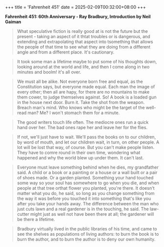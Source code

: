 +++
title = 'Fahrenheit 451'
date = 2025-02-09T00:32:00+08:00
+++

**Fahrenheit 451: 60th Anniversary - Ray Bradbury, Introduction by Neil Gaiman**

> What speculative fiction is really good at is not the future but the present - taking an aspect of it thtat troubles or is dangerous, and extending and extrapolating that aspect into tsomething that allows the people of that time to see what they are doing from a different angle and from a different place. It's cautionary.

> It took some man a lifetime maybe to put some of his thoughts down, looking around at the world and life, and then I come along in two minutes and boolm! it's all over.

> We must all be alike. Not everyone born free and equal, as the Constitution says, but everyone made equal. Each man the image of every other; then all are hapy, for there are no mountains to make them cower, to judge themselves against. So! A book is a loaded gun in the house next door. Burn it. Take the shot from the weapon. Breach man's mind. Who knows who might be the target of the well-read man? Me? I won't stomach them for a minute.

> The good writers touch life often. The mediocre ones run a quick hand over her. The bad ones rape her and leave her for the flies.

> If not, we'll just have to wait. We'll pass the books on to our children, by word of mouth, and let our children wait, in turn, on other people. A lot will be lost that way, of course. But you can't make people listen. They have to comre round in their own time, wondering what happened and why the world blew up under them. It can't last.

> Everyone must leave something behind when he dies, my grandfather said. A child or a book or a painting or a house or a wall built or a pair of shoes made. Or a garden planted. Something your hand touched some way so your soul has somewhere to go when you die, and when people at that tree orthat flower you planted, you're there. It doesn't matter what you do, he said, so long as you change something from the way it was before you touched it into something that's like you after you take your hands away. The difference between the man who just cuts lawn and a real gardener is in the touching, he said. The law-cutter might just as well not have been there at all; the gardener will be there a lifetime.

> Bradbury virtually lived in the public libraries of his time, and came to see the shelves as populations of living authors: to burn the book is to burn the author, and to burn the author is to deny our own humanity.
